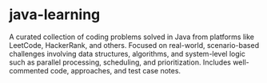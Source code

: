 # java-learning
 A curated collection of coding problems solved in Java from platforms like LeetCode, HackerRank, and others. Focused on real-world, scenario-based challenges involving data structures, algorithms, and system-level logic such as parallel processing, scheduling, and prioritization. Includes well-commented code, approaches, and test case notes.
